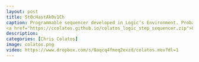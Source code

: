 ```yaml
---
layout: post
title: St0cHastAk0v1Ch
caption: Programmable sequencer developed in Logic’s Environment. Probability distribution autocomposer functionality with Shostakovich homage-scale constraint. Controls for independent and global pitch and velocity, independent and vector nonlinear pitch and modulation, independent and global note on/off, and quick-drum sequencer. Video features Mike Keneally on guitar. 
<a href="https://ccolatos.github.io/colatos_logic_step_sequencer.zip">CLICK HERE TO DOWNLOAD THE SEQUENCER</a> 
description: 
categories: [Chris Colatos]
image: colatos.png
video: https://www.dropbox.com/s/0aqcq4fmeq2exzd/colatos.mov?dl=1
---
```

